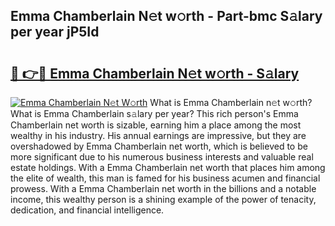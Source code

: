 ## Emma Chamberlain N𝚎t w𝚘rth - Part-bmc S𝚊lary per year jP5Id

# <h2><a href="http://gc3b2f.nevu.top/?p=Emma+Chamberlain">🔗 👉🔴 Emma Chamberlain N𝚎t w𝚘rth - S𝚊lary</a></h2>

[![Emma Chamberlain N𝚎t W𝚘rth](https://i.imgur.com/Oavwk0R.jpeg)](http://gc3b2f.nevu.top/?p=Emma+Chamberlain)
What is Emma Chamberlain n𝚎t w𝚘rth? What is Emma Chamberlain s𝚊lary per year?
This rich person's Emma Chamberlain net worth is sizable, earning him a place among the most wealthy in his industry. His annual earnings are impressive, but they are overshadowed by Emma Chamberlain net worth, which is believed to be more significant due to his numerous business interests and valuable real estate holdings. With a Emma Chamberlain net worth that places him among the elite of wealth, this man is famed for his business acumen and financial prowess. With a Emma Chamberlain net worth in the billions and a notable income, this wealthy person is a shining example of the power of tenacity, dedication, and financial intelligence.
